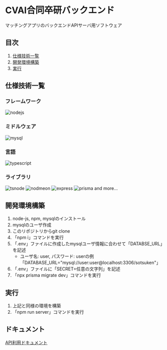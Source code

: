 # CVAI合同卒研バックエンド
マッチングアプリのバックエンドAPIサーバ用ソフトウェア

## 目次
1. [仕様技術一覧](#仕様技術一覧)
1. [開発環境構築](#開発環境構築)
1. [実行](#実行)

## 仕様技術一覧
### フレームワーク
<img alt="nodejs" src="https://img.shields.io/badge/-Node.js-339933.svg?logo=node.js">

### ミドルウェア
<img alt="mysql" src="https://img.shields.io/badge/-Mysql-4479A1.svg?logo=mysql">

### 言語
<img alt="typescript" src="https://img.shields.io/badge/-Typescript-007ACC.svg?logo=typescript">

### ライブラリ
<img style="display:inline" alt="tsnode" src="https://img.shields.io/badge/-tsnode-3178C6.svg?logo=tsnode">
<img alt="nodmeon" src="https://img.shields.io/badge/-nodemon-76D04B.svg?logo=nodemon">
<img alt="express" src="https://img.shields.io/badge/-Express-000000.svg?logo=express">
<img alt="prisma" src="https://img.shields.io/badge/-Prisma-2D3748.svg?logo=prisma">
and more...

## 開発環境構築
1. node-js, npm, mysqlのインストール
1. mysqlのユーザ作成
1. このリポジトリからgit clone
1. 「npm i」コマンドを実行
1. 「.env」ファイルに作成したmysqlユーザ情報に合わせて「DATABSE_URL」を記述
    - ユーザ名: user, パスワード: userの例 「DATABASE_URL="mysql://user:user@localhost:3306/sotsuken"」
1. 「.env」ファイルに「SECRET=任意の文字列」を記述
1. 「npx prisma migrate dev」コマンドを実行

## 実行
1. 上記と同様の環境を構築
1. 「npm run server」コマンドを実行

## ドキュメント
[API利用ドキュメント](docments/api.md)